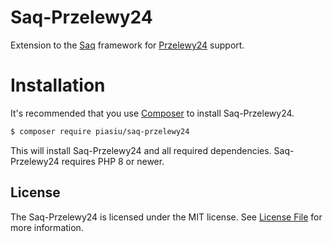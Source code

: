# Saq-Przelewy24

Extension to the [Saq](https://github.com/Piasiu/saq) framework for [Przelewy24](https://www.przelewy24.pl) support.

# Installation

It's recommended that you use [Composer](https://getcomposer.org/) to install Saq-Przelewy24.
```bash
$ composer require piasiu/saq-przelewy24
```
This will install Saq-Przelewy24 and all required dependencies. Saq-Przelewy24 requires PHP 8 or newer.

## License

The Saq-Przelewy24 is licensed under the MIT license. See [License File](LICENSE.md) for more information.
